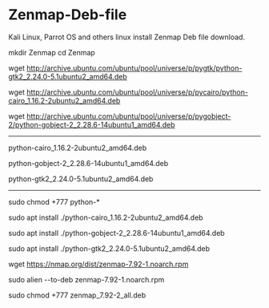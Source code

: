 # Zenmap-Deb-file
Kali Linux, Parrot OS and others linux install Zenmap Deb file download.


  mkdir Zenmap
  cd Zenmap

  wget http://archive.ubuntu.com/ubuntu/pool/universe/p/pygtk/python-gtk2_2.24.0-5.1ubuntu2_amd64.deb
  
  wget http://archive.ubuntu.com/ubuntu/pool/universe/p/pycairo/python-cairo_1.16.2-2ubuntu2_amd64.deb
  
  wget http://archive.ubuntu.com/ubuntu/pool/universe/p/pygobject-2/python-gobject-2_2.28.6-14ubuntu1_amd64.deb



-------------
  python-cairo_1.16.2-2ubuntu2_amd64.deb
  
  python-gobject-2_2.28.6-14ubuntu1_amd64.deb
  
  python-gtk2_2.24.0-5.1ubuntu2_amd64.deb
  
-----------


  sudo chmod +777 python-*

  sudo apt install ./python-cairo_1.16.2-2ubuntu2_amd64.deb
  
  sudo apt install ./python-gobject-2_2.28.6-14ubuntu1_amd64.deb
  
  sudo apt install ./python-gtk2_2.24.0-5.1ubuntu2_amd64.deb


  wget https://nmap.org/dist/zenmap-7.92-1.noarch.rpm

  sudo alien --to-deb zenmap-7.92-1.noarch.rpm

  sudo chmod +777 zenmap_7.92-2_all.deb


